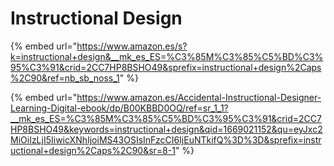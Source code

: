 # Instructional Design

{% embed url="https://www.amazon.es/s?k=instructional+design&__mk_es_ES=%C3%85M%C3%85%C5%BD%C3%95%C3%91&crid=2CC7HP8BSHO49&sprefix=instructional+design%2Caps%2C90&ref=nb_sb_noss_1" %}

{% embed url="https://www.amazon.es/Accidental-Instructional-Designer-Learning-Digital-ebook/dp/B00KBBD0OQ/ref=sr_1_1?__mk_es_ES=%C3%85M%C3%85%C5%BD%C3%95%C3%91&crid=2CC7HP8BSHO49&keywords=instructional+design&qid=1669021152&qu=eyJxc2MiOiIzLjI5IiwicXNhIjoiMS43OSIsInFzcCI6IjEuNTkifQ%3D%3D&sprefix=instructional+design%2Caps%2C90&sr=8-1" %}
